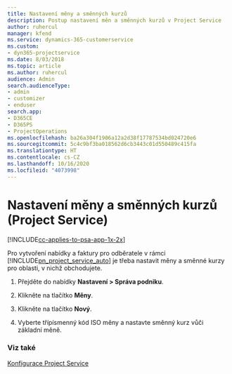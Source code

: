 ```yaml
---
title: Nastavení měny a směnných kurzů
description: Postup nastavení měn a směnných kurzů v Project Service
author: ruhercul
manager: kfend
ms.service: dynamics-365-customerservice
ms.custom:
- dyn365-projectservice
ms.date: 8/03/2018
ms.topic: article
ms.author: ruhercul
audience: Admin
search.audienceType:
- admin
- customizer
- enduser
search.app:
- D365CE
- D365PS
- ProjectOperations
ms.openlocfilehash: ba26a304f1906a12a2d38f17787534bd024720e6
ms.sourcegitcommit: 5c4c9bf3ba018562d6cb3443c01d550489c415fa
ms.translationtype: HT
ms.contentlocale: cs-CZ
ms.lasthandoff: 10/16/2020
ms.locfileid: "4073998"
---
```

# <a name="set-up-currencies-and-exchange-rates-project-service"></a>Nastavení měny a směnných kurzů (Project Service)

[!INCLUDE[cc-applies-to-psa-app-1x-2x](../includes/cc-applies-to-psa-app-1x-2x.md)]

Pro vytvoření nabídky a faktury pro odběratele v rámci [!INCLUDE[pn_project_service_auto](../includes/pn-project-service-auto.md)] je třeba nastavit měny a směnné kurzy pro oblasti, v nichž obchodujete.  
  
1.  Přejděte do nabídky **Nastavení > Správa podniku**.  
  
2.  Klikněte na tlačítko **Měny**.  
  
3.  Klikněte na tlačítko **Nový**.  
  
4.  Vyberte třípísmenný kód ISO měny a nastavte směnný kurz vůči základní měně.  
  
### <a name="see-also"></a>Viz také  
 [Konfigurace Project Service](../psa/configure.md)
